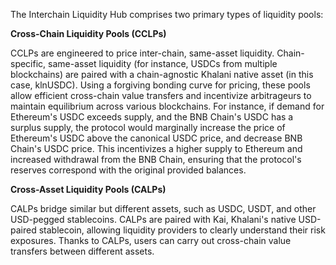 The Interchain Liquidity Hub comprises two primary types of liquidity pools:

**Cross-Chain Liquidity Pools (CCLPs)**

CCLPs are engineered to price inter-chain, same-asset liquidity. Chain-specific, same-asset liquidity (for instance, USDCs from multiple blockchains) are paired with a chain-agnostic Khalani native asset (in this case, klnUSDC). Using a forgiving bonding curve for pricing, these pools allow efficient cross-chain value transfers and incentivize arbitrageurs to maintain equilibrium across various blockchains. For instance, if demand for Ethereum's USDC exceeds supply, and the BNB Chain's USDC has a surplus supply, the protocol would marginally increase the price of Ethereum's USDC above the canonical USDC price, and decrease BNB Chain's USDC price. This incentivizes a higher supply to Ethereum and increased withdrawal from the BNB Chain, ensuring that the protocol's reserves correspond with the original provided balances.

**Cross-Asset Liquidity Pools (CALPs)**

CALPs bridge similar but different assets, such as USDC, USDT, and other USD-pegged stablecoins. CALPs are paired with Kai, Khalani's native USD-paired stablecoin, allowing liquidity providers to clearly understand their risk exposures. Thanks to CALPs, users can carry out cross-chain value transfers between different assets.
